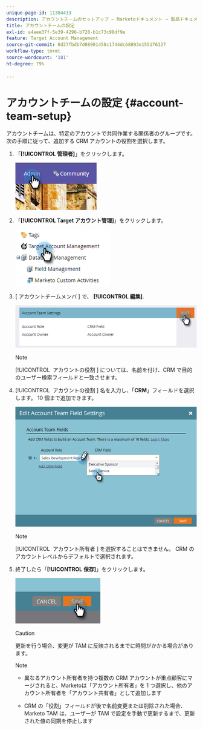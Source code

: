 ```yaml
---
unique-page-id: 11384433
description: アカウントチームのセットアップ — Marketoドキュメント — 製品ドキュメント
title: アカウントチームの設定
exl-id: a4aee37f-5e39-4296-b720-b1c73c98df9e
feature: Target Account Management
source-git-commit: 0d37fbdb7d08901458c1744dc68893e155176327
workflow-type: tm+mt
source-wordcount: '181'
ht-degree: 79%

---
```


# アカウントチームの設定 {#account-team-setup}

アカウントチームは、特定のアカウントで共同作業する関係者のグループです。 次の手順に従って、追加する CRM アカウントの役割を選択します。

1. 「**[!UICONTROL 管理者]**」をクリックします。

   ![](assets/one-3.png)

1. 「**[!UICONTROL Target アカウント管理]**」をクリックします。

   ![](assets/account-team-setup-2.png)

1. [ アカウントチームメンバ ] で、 **[!UICONTROL 編集]**.

   ![](assets/3.png)

   >[!NOTE]
   >
   >[!UICONTROL &#x200B; アカウントの役割 &#x200B;] については、名前を付け、CRM で目的のユーザー検索フィールドと一致させます。

1. [!UICONTROL &#x200B; アカウントの役割 &#x200B;] 名を入力し、「**CRM**」フィールドを選択します。 10 個まで追加できます。

   ![](assets/four-2.png)

   >[!NOTE]
   >
   >[!UICONTROL &#x200B; アカウント所有者 &#x200B;] を選択することはできません。 CRM のアカウントレベルからデフォルトで選択されます。

1. 終了したら「**[!UICONTROL 保存]**」をクリックします。

   ![](assets/five-2.png)

   >[!CAUTION]
   >
   >更新を行う場合、変更が TAM に反映されるまでに時間がかかる場合があります。

   >[!NOTE]
   >
   >* 異なるアカウント所有者を持つ複数の CRM アカウントが重点顧客にマージされると、Marketoは「アカウント所有者」を 1 つ選択し、他のアカウント所有者を「アカウント共有者」として追加します
   >
   >* CRM の「役割」フィールドが後で名前変更または削除された場合、Marketo TAM は、ユーザーが TAM で設定を手動で更新するまで、更新された値の同期を停止します
